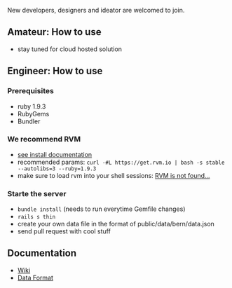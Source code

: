 New developers, designers and ideator are welcomed to join.

## Amateur: How to use
* stay tuned for cloud hosted solution

## Engineer: How to use
### Prerequisites
* ruby 1.9.3
* RubyGems
* Bundler

### We recommend RVM
* [see install documentation](https://rvm.io/rvm/install/)
* recommended params: `curl -#L https://get.rvm.io | bash -s stable --autolibs=3 --ruby=1.9.3`
* make sure to load rvm into your shell sessions: [RVM is not found...](https://rvm.io/support/faq/)

### Starte the server
* `bundle install` (needs to run everytime Gemfile changes)
* `rails s thin`
* create your own data file in the format of public/data/bern/data.json
* send pull request with cool stuff

## Documentation
* [Wiki](https://github.com/tpreusse/open-budget/wiki)
* [Data Format](https://github.com/tpreusse/open-budget/wiki/Data-Format)
